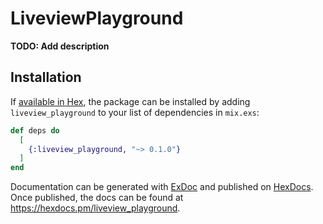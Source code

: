 # LiveviewPlayground

**TODO: Add description**

## Installation

If [available in Hex](https://hex.pm/docs/publish), the package can be installed
by adding `liveview_playground` to your list of dependencies in `mix.exs`:

```elixir
def deps do
  [
    {:liveview_playground, "~> 0.1.0"}
  ]
end
```

Documentation can be generated with [ExDoc](https://github.com/elixir-lang/ex_doc)
and published on [HexDocs](https://hexdocs.pm). Once published, the docs can
be found at <https://hexdocs.pm/liveview_playground>.

